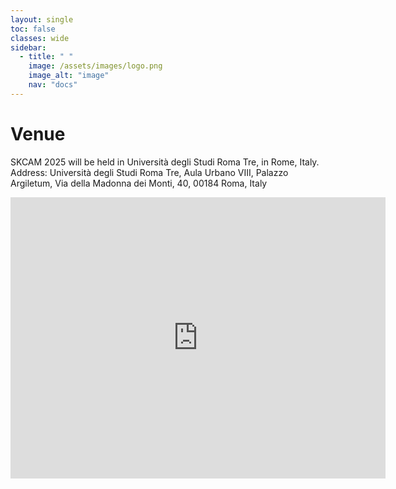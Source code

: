 ```yaml
---
layout: single
toc: false
classes: wide
sidebar:  
  - title: " "   
    image: /assets/images/logo.png
    image_alt: "image"
    nav: "docs"
---
```


# Venue

SKCAM 2025 will be held in Università degli Studi Roma Tre, in Rome, Italy.  
Address: Università degli Studi Roma Tre, Aula Urbano VIII, Palazzo Argiletum, Via della Madonna dei Monti, 40, 00184 Roma, Italy

<iframe src="https://www.google.com/maps/embed?pb=!1m18!1m12!1m3!1d3058.883483236663!2d12.486539761661923!3d41.8941443642895!2m3!1f0!2f0!3f0!3m2!1i1024!2i768!4f13.1!3m3!1m2!1s0x132f61b17b1bd917%3A0xe7d4a9d81c7ed704!2sUniversit%C3%A0%20degli%20Studi%20Roma%20Tre%20-%20Architettura!5e1!3m2!1sfr!2ssg!4v1731621188026!5m2!1sfr!2ssg" width="600" height="450" style="border:0;" allowfullscreen="" loading="lazy" referrerpolicy="no-referrer-when-downgrade"></iframe>
